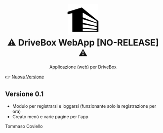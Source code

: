 <h1 align="center">
  <img src="https://raw.githubusercontent.com/ITISEnricoFermi/archivio-digitale-client/81041b2932b032ead156777a6927efe1925b52ca/static/shortcut/safari-pinned-tab.svg?sanitize=true" height="100"><br>
  ⚠️ DriveBox WebApp [NO-RELEASE] ⚠️
</h1>
<p align="center">
  Applicazione (web) per DriveBox
</p>

👉 [Nuova Versione](https://github.com/ITISEnricoFermi/DriveBox-App-Multiplatform)

## Versione 0.1

- Modulo per registrarsi e loggarsi (funzionante solo la registrazione per ora)
- Creato menù e varie pagine per l'app

Tommaso Coviello
